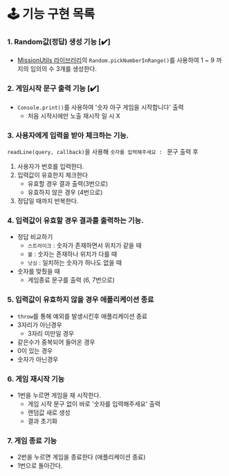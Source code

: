 # 🕹 기능 구현 목록


### 1. Random값(정답) 생성 기능 [✔️]

-   [MissionUtils 라이브러리](https://github.com/woowacourse-projects/javascript-mission-utils#mission-utils)의 `Random.pickNumberInRange()`를 사용하여 1 ~ 9 까지의 임의의 수 3개를 생성한다.

### 2. 게임시작 문구 출력 기능 [✔️]

-   `Console.print()`를 사용하여 '숫자 야구 게임을 시작합니다' 출력
    -   처음 시작시에만 노출 재시작 일 시 X
### 3. 사용자에게 입력을 받아 체크하는 기능.

`readLine(query, callback)`을 사용해 `숫자를 입력해주세요 : ` 문구 출력 후

1. 사용자가 번호를 입력한다.
2. 입력값이 유효한지 체크한다
    - 유효할 경우 결과 출력(3번으로)
    - 유효하지 않은 경우 (4번으로)
3. 정답일 때까지 반복한다.

### 4. 입력값이 유효할 경우 결과를 출력하는 기능.

-   정답 비교하기
    -   `스트라이크` : 숫자가 존재하면서 위치가 같을 때
    -   `볼` : 숫자는 존재하나 위치가 다를 때
    -   `낫싱` : 일치하는 숫자가 하나도 없을 때
-   숫자를 맞췄을 때
    -   게임종료 문구를 출력 (6, 7번으로)

### 5. 입력값이 유효하지 않을 경우 애플리케이션 종료

-   `throw`를 통해 예외를 발생시킨후 애플리케이션 종료
-   3자리가 아닌경우
    -   3자리 미만일 경우
-   같은수가 중복되어 들어온 경우
-   0이 있는 경우
-   숫자가 아닌경우

### 6. 게임 재시작 기능

-   1번을 누르면 게임을 재 시작한다.
    -   게임 시작 문구 없이 바로 '숫자를 입력해주세요' 출력
    -   랜덤값 새로 생성
    -   결과 초기화

### 7. 게임 종료 기능

-   2번을 누르면 게임을 종료한다 (애플리케이션 종료)
-   1번으로 돌아간다.
